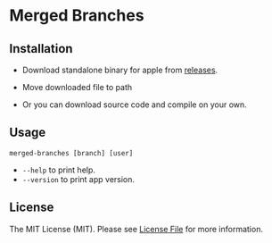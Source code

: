 # Merged Branches

## Installation

- Download standalone binary for apple from
  [releases](https://github.com/semiherdogan/merged-branches/releases).
- Move downloaded file to path

- Or you can download source code and compile on your own.

## Usage

`merged-branches [branch] [user]`

- `--help` to print help.
- `--version` to print app version.

## License

The MIT License (MIT). Please see [License File](LICENSE) for more information.
